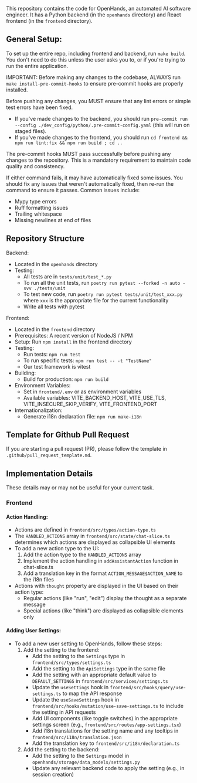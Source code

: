 This repository contains the code for OpenHands, an automated AI software engineer. It has a Python backend
(in the `openhands` directory) and React frontend (in the `frontend` directory).

## General Setup:
To set up the entire repo, including frontend and backend, run `make build`.
You don't need to do this unless the user asks you to, or if you're trying to run the entire application.

IMPORTANT: Before making any changes to the codebase, ALWAYS run `make install-pre-commit-hooks` to ensure pre-commit hooks are properly installed.

Before pushing any changes, you MUST ensure that any lint errors or simple test errors have been fixed.

* If you've made changes to the backend, you should run `pre-commit run --config ./dev_config/python/.pre-commit-config.yaml` (this will run on staged files).
* If you've made changes to the frontend, you should run `cd frontend && npm run lint:fix && npm run build ; cd ..`

The pre-commit hooks MUST pass successfully before pushing any changes to the repository. This is a mandatory requirement to maintain code quality and consistency.

If either command fails, it may have automatically fixed some issues. You should fix any issues that weren't automatically fixed,
then re-run the command to ensure it passes. Common issues include:
- Mypy type errors
- Ruff formatting issues
- Trailing whitespace
- Missing newlines at end of files

## Repository Structure
Backend:
- Located in the `openhands` directory
- Testing:
  - All tests are in `tests/unit/test_*.py`
  - To run all the unit tests, run `poetry run pytest --forked -n auto -svv ./tests/unit`
  - To test new code, run `poetry run pytest tests/unit/test_xxx.py` where `xxx` is the appropriate file for the current functionality
  - Write all tests with pytest

Frontend:
- Located in the `frontend` directory
- Prerequisites: A recent version of NodeJS / NPM
- Setup: Run `npm install` in the frontend directory
- Testing:
  - Run tests: `npm run test`
  - To run specific tests: `npm run test -- -t "TestName"`
  - Our test framework is vitest
- Building:
  - Build for production: `npm run build`
- Environment Variables:
  - Set in `frontend/.env` or as environment variables
  - Available variables: VITE_BACKEND_HOST, VITE_USE_TLS, VITE_INSECURE_SKIP_VERIFY, VITE_FRONTEND_PORT
- Internationalization:
  - Generate i18n declaration file: `npm run make-i18n`


## Template for Github Pull Request

If you are starting a pull request (PR), please follow the template in `.github/pull_request_template.md`.

## Implementation Details

These details may or may not be useful for your current task.

### Frontend

#### Action Handling:
- Actions are defined in `frontend/src/types/action-type.ts`
- The `HANDLED_ACTIONS` array in `frontend/src/state/chat-slice.ts` determines which actions are displayed as collapsible UI elements
- To add a new action type to the UI:
  1. Add the action type to the `HANDLED_ACTIONS` array
  2. Implement the action handling in `addAssistantAction` function in chat-slice.ts
  3. Add a translation key in the format `ACTION_MESSAGE$ACTION_NAME` to the i18n files
- Actions with `thought` property are displayed in the UI based on their action type:
  - Regular actions (like "run", "edit") display the thought as a separate message
  - Special actions (like "think") are displayed as collapsible elements only

#### Adding User Settings:
- To add a new user setting to OpenHands, follow these steps:
  1. Add the setting to the frontend:
     - Add the setting to the `Settings` type in `frontend/src/types/settings.ts`
     - Add the setting to the `ApiSettings` type in the same file
     - Add the setting with an appropriate default value to `DEFAULT_SETTINGS` in `frontend/src/services/settings.ts`
     - Update the `useSettings` hook in `frontend/src/hooks/query/use-settings.ts` to map the API response
     - Update the `useSaveSettings` hook in `frontend/src/hooks/mutation/use-save-settings.ts` to include the setting in API requests
     - Add UI components (like toggle switches) in the appropriate settings screen (e.g., `frontend/src/routes/app-settings.tsx`)
     - Add i18n translations for the setting name and any tooltips in `frontend/src/i18n/translation.json`
     - Add the translation key to `frontend/src/i18n/declaration.ts`
  2. Add the setting to the backend:
     - Add the setting to the `Settings` model in `openhands/storage/data_models/settings.py`
     - Update any relevant backend code to apply the setting (e.g., in session creation)
